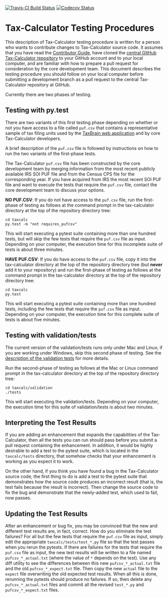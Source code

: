 [![Travis-CI Build Status](https://travis-ci.org/open-source-economics/Tax-Calculator.svg?branch=master)](https://travis-ci.org/open-source-economics/Tax-Calculator)
[![Codecov Status](https://codecov.io/github/open-source-economics/Tax-Calculator/coverage.svg?precision=2)](https://codecov.io/github/open-source-economics/Tax-Calculator)

Tax-Calculator Testing Procedures
=================================

This description of Tax-Calculator testing procedure is written for a
person who wants to contribute changes to Tax-Calculator source code.
It assumes that you have read the [Contributor
Guide](http://taxcalc.readthedocs.org/en/latest/contributor_guide.html),
have cloned the [central GitHub Tax-Calculator
repository](https://github.com/open-source-economics/Tax-Calculator)
to your GitHub account and to your local computer, and are familiar
with how to prepare a pull request for consideration by the core
development team.  This document describes the testing procedure you
should follow on your local computer before submitting a development
branch as a pull request to the central Tax-Calculator repository at
GitHub.

Currently there are two phases of testing.

Testing with py.test
--------------------

There are two variants of this first testing phase depending on
whether or not you have access to a file called ```puf.csv``` that
contains a representative sample of tax filing units used by the
[TaxBrain web application](http://www.ospc.org/taxbrain) and by core
Tax-Calculator developers.

A brief description of the ```puf.csv``` file is followed by
instructions on how to run the two variants of the first-phase tests.

The Tax-Calculator ```puf.csv``` file has been constructed by the core
development team by merging information from the most recent publicly
available IRS SOI PUF file and from the Census CPS file for the
corresponding year.  If you have acquired from IRS the most recent SOI
PUF file and want to execute the tests that require the ```puf.csv```
file, contact the core development team to discuss your options.

**NO PUF.CSV**: If you do not have access to the ```puf.csv``` file,
run the first-phase of testing as follows at the command prompt in the
tax-calculator directory at the top of the repository directory tree:

```
cd taxcalc
py.test -m "not requires_pufcsv"
```

This will start executing a pytest suite containing more than one
hundred tests, but will skip the few tests that require the
```puf.csv``` file as input.  Depending on your computer, the
execution time for this incomplete suite of tests is about three
minutes.

**HAVE PUF.CSV**: If you do have access to the ```puf.csv``` file,
copy it into the tax-calculator directory at the top of the repository
directory tree (but **never** add it to your repository) and run the
first-phase of testing as follows at the command prompt in the
tax-calculator directory at the top of the repository directory tree:

```
cd taxcalc
py.test
```

This will start executing a pytest suite containing more than one
hundred tests, including the few tests that require the ```puf.csv```
file as input.  Depending on your computer, the execution time for
this complete suite of tests is about five minutes.

Testing with validation/tests
-----------------------------

The current version of the validation/tests runs only under Mac and Linux;
if you are working under Windows, skip this second phase of testing.  See
the [description of the validation tests](taxcalc/validation/README.md)
for more details.

Run the second-phase of testing as follows at the Mac or Linux command
prompt in the tax-calculator directory at the top of the repository
directory tree:

```
cd taxcalc/validation
./tests
```

This will start executing the validation/tests.  Depending
on your computer, the execution time for this suite of
validation/tests is about two minutes.

Interpreting the Test Results
-----------------------------

If you are adding an enhancement that expands the capabilities of the
Tax-Calculator, then all the tests you can run should pass before you
submit a pull request containing the enhancement.  In addition, it
would be highly desirable to add a test to the pytest suite, which is
located in the ```taxcalc/tests``` directory, that somehow checks that
your enhancement is working as you expect it to work.

On the other hand, if you think you have found a bug in the
Tax-Calculator source code, the first thing to do is add a test to the
pytest suite that demonstrates how the source code produces an
incorrect result (that is, the test fails because the result is
incorrect).  Then change the source code to fix the bug and
demonstrate that the newly-added test, which used to fail, now passes.

Updating the Test Results
-------------------------

After an enhancement or bug fix, you may be convinced that the new and
different test results are, in fact, correct.  How do you eliminate
the test failures?  For all but the few tests that require the
```puf.csv``` file as input, simply edit the appropriate
```taxcalc/tests/test_*.py``` file so that the test passes when you
rerun the pytests.  If there are failures for the tests that require
the ```puf.csv``` file as input, the new test results will be written
to a file named ```pufcsv_*_actual.txt``` (where the value of `*`
depends on the test).  Use any diff utility to see the differences
between this new ```pufcsv_*_actual.txt``` file and the old
```pufcsv_*_expect.txt``` file.  Then copy the new ```actual``` file
to the ```expect``` file overwriting the old expected test results.  When
all this is done, rerunning the pytests should produce no failures.
If so, then delete any ```pufcsv_*_actual.txt``` files and commit all
the revised ```test_*.py``` and ```pufcsv_*_expect.txt``` files.
